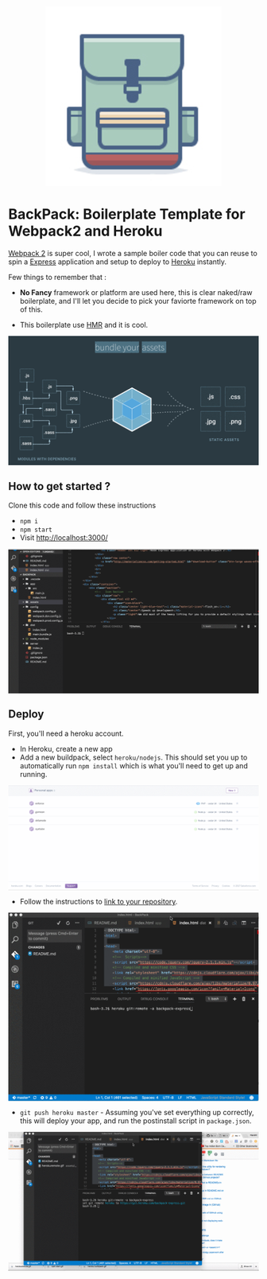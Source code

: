 
<p align="center">
 <img align="center" src="assets/images/backpack.png"></img>
</p>


# BackPack: Boilerplate Template for Webpack2 and Heroku

[Webpack 2](https://webpack.js.org/) is super cool, I wrote a sample boiler code that you can reuse to spin a [Express](http://expressjs.com/) application and setup to deploy to [Heroku](https://www.heroku.com/) instantly.

Few things to remember that :

 - **No Fancy** framework or platform are used here, this is clear naked/raw boilerplate, and I'll let you decide to pick your faviorte framework on top of this.

 - This boilerplate use [HMR](https://webpack.js.org/concepts/hot-module-replacement/) and it is cool.

<img align="center" src="assets/images/webpack.gif"></img>

## How to get started ?

Clone this code and follow these instructions

- `npm i`
- `npm start`
- Visit [http://localhost:3000/](http://localhost:3000/)

<img align="center" src="assets/images/npm start.gif"></img>





## Deploy

First, you'll need a heroku account.

- In Heroku, create a new app
- Add a new buildpack, select `heroku/nodejs`. This should set you up to automatically run `npm install` which is what you'll need to get up and running.


<img align="center" src="assets/images/heroku buildpack.gif"></img>



- Follow the instructions to [link to your repository](https://devcenter.heroku.com/articles/git).


<img align="center" src="assets/images/herokuremote.gif"></img>



- `git push heroku master` - Assuming you've set everything up correctly, this will deploy your app, and run the postinstall script in `package.json`.


<img align="center" src="assets/images/herokumaster.gif"></img>




